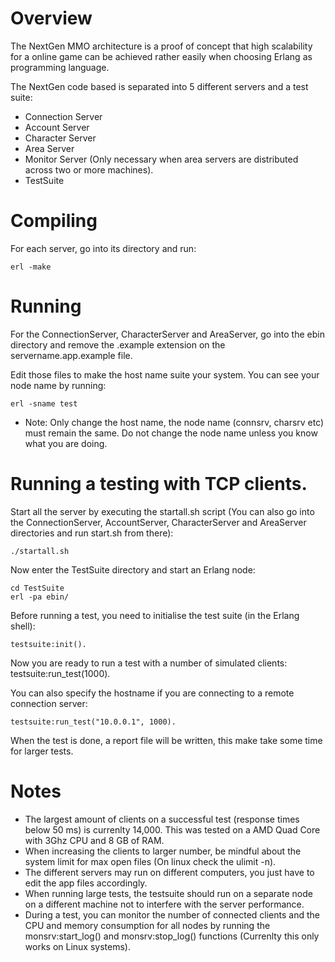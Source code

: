 Overview
========
The NextGen MMO architecture is a proof of concept that high scalability for a online game can be achieved rather easily when choosing Erlang as programming language.

The NextGen code based is separated into 5 different servers and a test suite:
* Connection Server
* Account Server
* Character Server
* Area Server
* Monitor Server (Only necessary when area servers are distributed across two or more machines).
* TestSuite

Compiling
=========

For each server, go into its directory and run:

	erl -make

Running
=======
For the ConnectionServer, CharacterServer and AreaServer, go into the ebin directory and remove the .example extension on the servername.app.example file.

Edit those files to make the host name suite your system. You can see your node name by running:

	erl -sname test

* Note: Only change the host name, the node name (connsrv, charsrv etc) must remain the same. Do not change the node name unless you know what you are doing.

Running a testing with TCP clients.
===================================
Start all the server by executing the startall.sh script (You can also go into the ConnectionServer, AccountServer, CharacterServer and AreaServer directories and run start.sh from there):

	./startall.sh 

Now enter the TestSuite directory and start an Erlang node:

	cd TestSuite
	erl -pa ebin/

Before running a test, you need to initialise the test suite (in the Erlang shell):

	testsuite:init().

Now you are ready to run a test with a number of simulated clients:
	testsuite:run_test(1000).


You can also specify the hostname if you are connecting to a remote connection server:

	testsuite:run_test("10.0.0.1", 1000).

When the test is done, a report file will be written, this make take some time for larger tests.

Notes
=====
* The largest amount of clients on a successful test (response times below 50 ms) is currenlty 14,000. This was tested on a AMD Quad Core with 3Ghz CPU and 8 GB of RAM.
* When increasing the clients to larger number, be mindful about the system limit for max open files (On linux check the ulimit -n).
* The different servers may run on different computers, you just have to edit the app files accordingly.
* When running large tests, the testsuite should run on a separate node on a different machine not to interfere with the server performance.
* During a test, you can monitor the number of connected clients and the CPU and memory consumption for all nodes by running the monsrv:start_log() and monsrv:stop_log() functions (Currenlty this only works on Linux systems).
